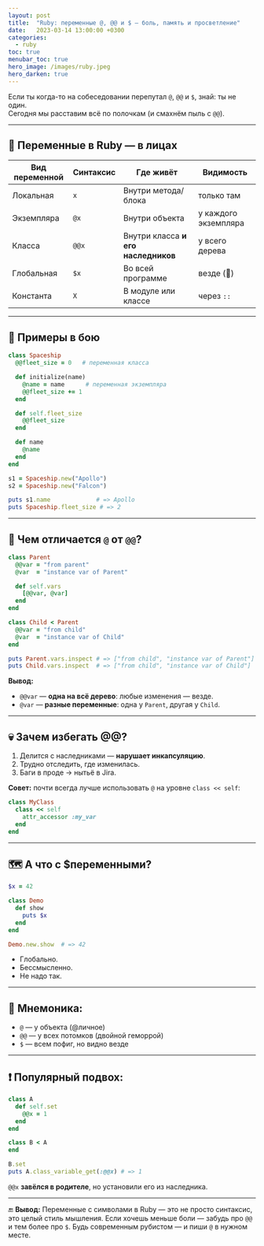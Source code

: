 ```yaml
---
layout: post
title:  "Ruby: переменные @, @@ и $ — боль, память и просветление"
date:   2023-03-14 13:00:00 +0300
categories:
  - ruby
toc: true
menubar_toc: true
hero_image: /images/ruby.jpeg
hero_darken: true
---
```


Если ты когда-то на собеседовании перепутал `@`, `@@` и `$`, знай: ты не один.  
Сегодня мы расставим всё по полочкам (и смахнём пыль с `@@`).

---

## 🥸 Переменные в Ruby — в лицах

| Вид переменной  | Синтаксис | Где живёт                              | Видимость              |
|------------------|-----------|----------------------------------------|------------------------|
| Локальная         | `x`       | Внутри метода/блока                    | только там             |
| Экземпляра        | `@x`      | Внутри объекта                         | у каждого экземпляра   |
| Класса            | `@@x`     | Внутри класса **и его наследников**   | у всего дерева         |
| Глобальная        | `$x`      | Во всей программе                      | везде (🤢)             |
| Константа         | `X`       | В модуле или классе                    | через `::`             |

---

## 🧪 Примеры в бою

```ruby
class Spaceship
  @@fleet_size = 0   # переменная класса

  def initialize(name)
    @name = name      # переменная экземпляра
    @@fleet_size += 1
  end

  def self.fleet_size
    @@fleet_size
  end

  def name
    @name
  end
end

s1 = Spaceship.new("Apollo")
s2 = Spaceship.new("Falcon")

puts s1.name             # => Apollo
puts Spaceship.fleet_size # => 2
````

---

## 🧬 Чем отличается `@` от `@@`?

```ruby
class Parent
  @@var = "from parent"
  @var  = "instance var of Parent"

  def self.vars
    [@@var, @var]
  end
end

class Child < Parent
  @@var = "from child"
  @var  = "instance var of Child"
end

puts Parent.vars.inspect # => ["from child", "instance var of Parent"]
puts Child.vars.inspect  # => ["from child", "instance var of Child"]
```

**Вывод:**

* `@@var` — **одна на всё дерево**: любые изменения — везде.
* `@var` — **разные переменные**: одна у `Parent`, другая у `Child`.

---

## 💀 Зачем избегать @@?

1. Делится с наследниками — **нарушает инкапсуляцию**.
2. Трудно отследить, где изменилась.
3. Баги в проде → нытьё в Jira.

**Совет:** почти всегда лучше использовать `@` на уровне `class << self`:

```ruby
class MyClass
  class << self
    attr_accessor :my_var
  end
end
```

---

## 🗺 А что с \$переменными?

```ruby
$x = 42

class Demo
  def show
    puts $x
  end
end

Demo.new.show  # => 42
```

* Глобально.
* Бессмысленно.
* Не надо так.

---

## 📌 Мнемоника:

* `@` — у объекта (@личное)
* `@@` — у всех потомков (двойной геморрой)
* `$` — всем пофиг, но видно везде

---

## ❗ Популярный подвох:

```ruby
class A
  def self.set
    @@x = 1
  end
end

class B < A
end

B.set
puts A.class_variable_get(:@@x) # => 1
```

`@@x` **завёлся в родителе**, но установили его из наследника.

---

🔚 **Вывод:**
Переменные с символами в Ruby — это не просто синтаксис, это целый стиль мышления.
Если хочешь меньше боли — забудь про `@@` и тем более про `$`. Будь современным рубистом — и пиши `@` в нужном месте.

